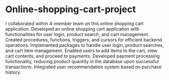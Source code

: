 # Online-shopping-cart-project

I collaborated within 4-member team on this online shopping cart application. 
Developed an online shopping cart application with functionalities for user login, product search, and cart management.
Created procedures, functions, triggers, and cursors for efficient backend operations.
Implemented packages to handle user login, product searches, and cart item management.
Enabled users to add items to the cart, view cart contents, and proceed to payments.
Developed payment processing functionality, reducing product quantity in the database upon successful transactions.
Integrated user recommendation system based on purchase history.
